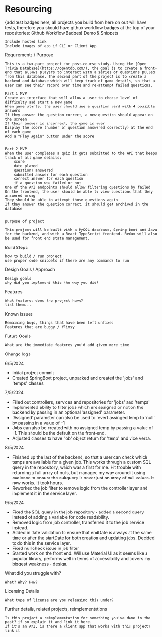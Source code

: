 # Resourcing

{add test badges here, all projects you build from here on out will have tests, therefore you should have github workflow badges at the top of your repositories: Github Workflow Badges}
Demo & Snippets

    Include hosted link
    Include images of app if CLI or Client App

Requirements / Purpose

    This is a two-part project for post-course study. Using the [Open Trivia Database](https://opentdb.com/), the goal is to create a front-end that allows players to interact with a series of questions pulled from this database. The second part of the project is to create a backend and database which will keep track of game details, so that a user can see their record over time and re-attempt failed questions.

    Part 1 MVP
    Create an interface that will allow a user to choose level of difficulty and start a new game
    When game starts, the user should see a question card with 4 possible answers
    If they answer the question correct, a new question should appear on the screen
    If their answer is incorrect, the game is over
    Display the score (number of question answered correctly) at the end of each game
    Add a "Play Again" button under the score


    Part 2 MVP
    When the user completes a quiz it gets submitted to the API that keeps track of all game details:
        score
        date played
        questions answered
        submitted answer for each question
        correct answer for each question
        if a question was failed or not
    One of the API endpoints should allow filtering questions by failed
    On the frontend, the user should be able to view questions that they answered wrong
    They should be able to attempt those questions again
    If they answer the question correct, it should get archived in the database


    purpose of project

    This project will be built with a MySQL database, Spring Boot and Java for the backend, and with a React TypeScript frontend. Redux will also be used for front end state management.

Build Steps

    how to build / run project
    use proper code snippets if there are any commands to run

Design Goals / Approach

    Design goals
    why did you implement this the way you did?

Features

    What features does the project have?
    list them...

Known issues

    Remaining bugs, things that have been left unfixed
    Features that are buggy / flimsy

Future Goals

    What are the immediate features you'd add given more time

Change logs

6/5/2024

- Initial project commit
- Created SpringBoot project, unpacked and created the 'jobs' and 'temps' classes

7/5/2024

- Filled out controllers, services and repositories for 'jobs' and 'temps'
- Implemented ability to filter jobs which are assigned or not on the backend by passing in an optional 'assigned' parameter.
- 'Assigned' parameter can also be used to revert assinged temp to 'null' by passing in a value of -1
- Jobs can also be created with no assigned temp by passing a value of -1. This should be the default on the front-end.
- Adjusted classes to have 'job' object return for 'temp' and vice versa.

8/5/2024

- Finished up the last of the backend, so that a user can check which temps are available for a given job. This works through a custom SQL query in the repository, which was a first for me. Hit trouble with returning a full array of nulls, but managed my way around it using coalesce to ensure the subquery is never just an array of null values. It now works. It took hours.
- Reworked the job filter to remove logic from the controller layer and implement it in the service layer.

9/5/2024

- Fixed the SQL query in the job repository - added a second query instead of adding a variable for code readability.
- Removed logic from job controller, transferred it to the job service instead.
- Added in date validation to ensure that endDate is always at the same time or after the startDate for both creation and updating jobs. Decided to do this in the service layer.
- Fixed null check issue in job filter
- Started work on the front end. Will use Material UI as it seems like a popular library, performs well in terms of accessibility and covers my biggest weakness - design.

What did you struggle with?

    What? Why? How?

Licensing Details

    What type of license are you releasing this under?

Further details, related projects, reimplementations

    Is this project a reimplementation for something you've done in the past? if so explain it and link it here.
    If it's an API, is there a client app that works with this project? link it
